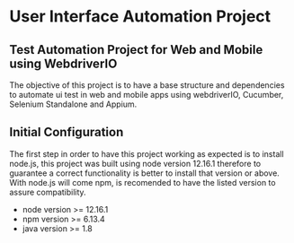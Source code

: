 # User Interface Automation Project
 
 ## Test Automation Project for Web and Mobile using WebdriverIO
 
 The objective of this project is to have a base structure and dependencies to automate ui test in web and mobile apps using webdriverIO,  Cucumber, Selenium Standalone and Appium.
 
 ## Initial Configuration
 
The first step in order to have this project working as expected is to install node.js, this project was built using node version 12.16.1 therefore to guarantee a correct functionality is better to install that version or above. With node.js will come npm, is recomended to have the listed version to assure compatibility.

 - node version >= 12.16.1
 - npm version  >= 6.13.4
 - java version >= 1.8
